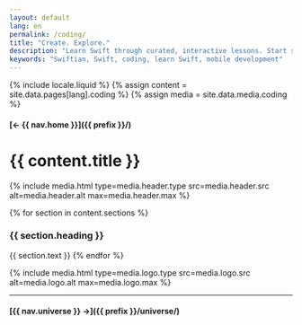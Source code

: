 ```yaml
---
layout: default
lang: en
permalink: /coding/
title: "Create. Explore."
description: "Learn Swift through curated, interactive lessons. Start small, think big, and master coding step by step."
keywords: "Swiftian, Swift, coding, learn Swift, mobile development"
---
```


{% include locale.liquid %}
{% assign content = site.data.pages[lang].coding %}
{% assign media = site.data.media.coding %}

#### [← {{ nav.home }}]({{ prefix }}/)

# {{ content.title }}

{% include media.html
  type=media.header.type
  src=media.header.src
  alt=media.header.alt
  max=media.header.max
%}

{% for section in content.sections %}
### {{ section.heading }}
{{ section.text }}
{% endfor %}

{% include media.html
  type=media.logo.type
  src=media.logo.src
  alt=media.logo.alt
  max=media.logo.max
%}

---

#### [{{ nav.universe }} →]({{ prefix }}/universe/)
